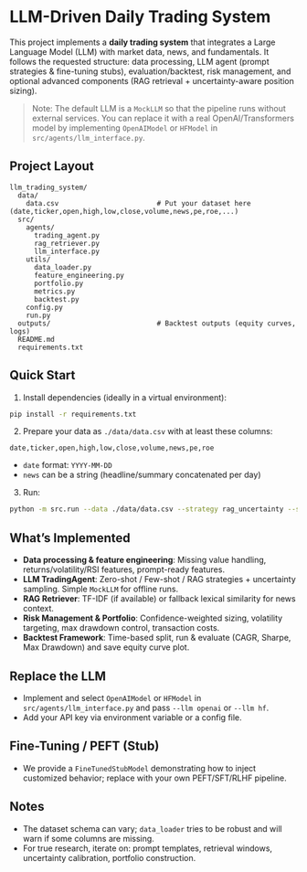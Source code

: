 # LLM-Driven Daily Trading System

This project implements a **daily trading system** that integrates a Large Language Model (LLM) with market data, news, and fundamentals.
It follows the requested structure: data processing, LLM agent (prompt strategies & fine-tuning stubs), evaluation/backtest, risk management,
and optional advanced components (RAG retrieval + uncertainty-aware position sizing).

> Note: The default LLM is a `MockLLM` so that the pipeline runs without external services. You can replace it with a real OpenAI/Transformers model by implementing `OpenAIModel` or `HFModel` in `src/agents/llm_interface.py`.

## Project Layout
```
llm_trading_system/
  data/
    data.csv                        # Put your dataset here (date,ticker,open,high,low,close,volume,news,pe,roe,...)
  src/
    agents/
      trading_agent.py
      rag_retriever.py
      llm_interface.py
    utils/
      data_loader.py
      feature_engineering.py
      portfolio.py
      metrics.py
      backtest.py
    config.py
    run.py
  outputs/                          # Backtest outputs (equity curves, logs)
  README.md
  requirements.txt
```

## Quick Start
1) Install dependencies (ideally in a virtual environment):
```bash
pip install -r requirements.txt
```

2) Prepare your data as `./data/data.csv` with at least these columns:
```
date,ticker,open,high,low,close,volume,news,pe,roe
```
- `date` format: `YYYY-MM-DD`
- `news` can be a string (headline/summary concatenated per day)

3) Run:
```bash
python -m src.run --data ./data/data.csv --strategy rag_uncertainty --start 2019-01-01 --end 2024-12-31
```

## What’s Implemented
- **Data processing & feature engineering**: Missing value handling, returns/volatility/RSI features, prompt-ready features.
- **LLM TradingAgent**: Zero-shot / Few-shot / RAG strategies + uncertainty sampling. Simple `MockLLM` for offline runs.
- **RAG Retriever**: TF-IDF (if available) or fallback lexical similarity for news context.
- **Risk Management & Portfolio**: Confidence-weighted sizing, volatility targeting, max drawdown control, transaction costs.
- **Backtest Framework**: Time-based split, run & evaluate (CAGR, Sharpe, Max Drawdown) and save equity curve plot.

## Replace the LLM
- Implement and select `OpenAIModel` or `HFModel` in `src/agents/llm_interface.py` and pass `--llm openai` or `--llm hf`.
- Add your API key via environment variable or a config file.

## Fine-Tuning / PEFT (Stub)
- We provide a `FineTunedStubModel` demonstrating how to inject customized behavior; replace with your own PEFT/SFT/RLHF pipeline.

## Notes
- The dataset schema can vary; `data_loader` tries to be robust and will warn if some columns are missing.
- For true research, iterate on: prompt templates, retrieval windows, uncertainty calibration, portfolio construction.
